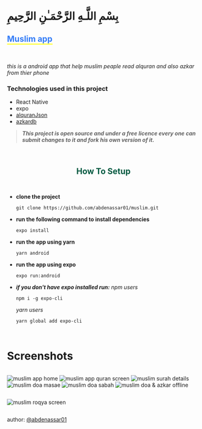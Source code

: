 # بِسْمِ اللَّـهِ الرَّحْمَـٰنِ الرَّحِيمِ

<h2 style="color: #337CF7; font-weight: bold; border-bottom: 2px solid yellow; width: fit-content">Muslim app</h2>

<br />

 _this is a android app that help muslim peaple read alquran and also azkar from thier phone_

### Technologies used in this project 

- React Native
- expo
- [alquranJson](https://github.com/semarketir/quranjson)
- [azkardb](https://github.com/osamayy/azkar-db)
 
> ***This project is open source and under a free licence every one can submit changes to it and fork his own version of it.***

<br />

## <center style="font-weight: bold; color: #005A41">How To Setup</center>

<div style="display: flex; justify-content: center; flex-direction: column"> 

- **clone the project**
  ```
  git clone https://github.com/abdenassar01/muslim.git
  ```

- **run the following command to install dependencies**
    ```
    expo install
    ```
- **run the app using yarn**
    ```
    yarn android
    ```

- **run the app using expo**
   ```
   expo run:android
   ```

- ***if you don't have expo installed run:*** _npm users_
  
    ```
    npm i -g expo-cli  
    ```

    _yarn users_

    ```
    yarn global add expo-cli
    ```
    
    
 # Screenshots 
 
 ![muslim app home](https://i.imgur.com/bxfOZtS.png)
 ![muslim app quran screen](https://i.imgur.com/qeGbMfc.png)
 ![muslim surah details](https://i.imgur.com/NKLjRHv.png)
 ![muslim doa masae](https://i.imgur.com/mjSDP9D.png)
 ![muslim doa sabah](https://i.imgur.com/JOKslvI.png)
 ![muslim doa & azkar offline](https://i.imgur.com/QVCj5VN.png) 
 
 ![muslim roqya screen](https://i.imgur.com/2irhdGy.png)
 
</div>

author: [@abdenassar01](https://github.com/abdenassar01)

